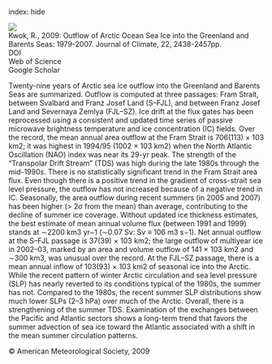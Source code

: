 index: hide

<div class="Citation">
    <div class="Citation-thumb CitationThumb-linked"  data-href="https://doi.org/10.1175/2008jcli2819.1">
      <img src="https://static.claimspace.cloud/climate-study-static/refs/thumbs/4/Kwok_2009-thumb.png" />
    </div>

  <div class="Citation-body">
    <div class="Citation-text">Kwok, R., 2009: Outflow of Arctic Ocean Sea Ice into the Greenland and Barents Seas: 1979-2007. <span class="Article-journal">Journal of Climate, </span><span class="Article-volume">22, </span>2438-2457pp.</div>
    <div class="Citation-links">
      <div class="CitationLink" data-href="https://doi.org/10.1175/2008jcli2819.1">
        <div class="CitationLink-icon CitationLink-Doi"></div>
        <div class="CitationLink-text">DOI</div>
      </div>
      <div class="CitationLink" data-href="http://cel.webofknowledge.com/InboundService.do?customersID=atyponcel&smartRedirect=yes&mode=FullRecord&IsProductCode=Yes&product=CEL&Init=Yes&Func=Frame&action=retrieve&SrcApp=literatum&SrcAuth=atyponcel&SID=7CNc3cIRaBKjGbSujFM&UT=WOS:000266285600011">
        <div class="CitationLink-icon CitationLink-Isi"></div>
        <div class="CitationLink-text">Web of Science</div>
      </div>
      <div class="CitationLink" data-href="https://scholar.google.com/scholar?q=10.1175/2008jcli2819.1">
        <div class="CitationLink-icon CitationLink-Scholar"></div>
        <div class="CitationLink-text">Google Scholar</div>
      </div>
    </div>
  </div>
</div>

Twenty-nine years of Arctic sea ice outflow into the Greenland and Barents Seas are summarized. Outflow is computed at three passages: Fram Strait, between Svalbard and Franz Josef Land (S–FJL), and between Franz Josef Land and Severnaya Zemlya (FJL–SZ). Ice drift at the flux gates has been reprocessed using a consistent and updated time series of passive microwave brightness temperature and ice concentration (IC) fields. Over the record, the mean annual area outflow at the Fram Strait is 706(113) × 103 km2; it was highest in 1994/95 (1002 × 103 km2) when the North Atlantic Oscillation (NAO) index was near its 29-yr peak. The strength of the “Transpolar Drift Stream” (TDS) was high during the late 1980s through the mid-1990s. There is no statistically significant trend in the Fram Strait area flux. Even though there is a positive trend in the gradient of cross-strait sea level pressure, the outflow has not increased because of a negative trend in IC. Seasonally, the area outflow during recent summers (in 2005 and 2007) has been higher (> 2σ from the mean) than average, contributing to the decline of summer ice coverage. Without updated ice thickness estimates, the best estimate of mean annual volume flux (between 1991 and 1999) stands at ∼2200 km3 yr−1 (∼0.07 Sv: Sv ≡ 106 m3 s−1). Net annual outflow at the S–FJL passage is 37(39) × 103 km2; the large outflow of multiyear ice in 2002–03, marked by an area and volume outflow of 141 × 103 km2 and ∼300 km3, was unusual over the record. At the FJL–SZ passage, there is a mean annual inflow of 103(93) × 103 km2 of seasonal ice into the Arctic. While the recent pattern of winter Arctic circulation and sea level pressure (SLP) has nearly reverted to its conditions typical of the 1980s, the summer has not. Compared to the 1980s, the recent summer SLP distributions show much lower SLPs (2–3 hPa) over much of the Arctic. Overall, there is a strengthening of the summer TDS. Examination of the exchanges between the Pacific and Atlantic sectors shows a long-term trend that favors the summer advection of sea ice toward the Atlantic associated with a shift in the mean summer circulation patterns.

<div class="Citation-copy">
&copy; American Meteorological Society, 2009
</div>
